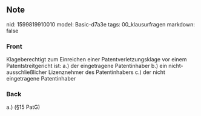 ## Note
nid: 1599819910010
model: Basic-d7a3e
tags: 00_klausurfragen
markdown: false

### Front
Klageberechtigt zum Einreichen einer Patentverletzungsklage vor einem Patentstreitgericht ist:
a.) der eingetragene Patentinhaber
b.) ein nicht-ausschließlicher Lizenznehmer des Patentinhabers
c.) der nicht eingetragene Patentinhaber

### Back
a.) (§15 PatG)
